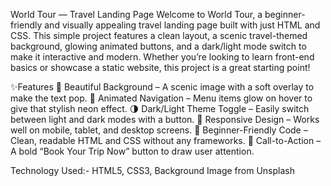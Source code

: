 
World Tour — Travel Landing Page
Welcome to World Tour, a beginner-friendly and visually appealing travel landing page built with just HTML and CSS. This simple project features a clean layout, a scenic travel-themed background, glowing animated buttons, and a dark/light mode switch to make it interactive and modern. Whether you’re looking to learn front-end basics or showcase a static website, this project is a great starting point!

✨Features
🎨 Beautiful Background – A scenic image with a soft overlay to make the text pop.
🧭 Animated Navigation – Menu items glow on hover to give that stylish neon effect.
🌗 Dark/Light Theme Toggle – Easily switch between light and dark modes with a button.
🚀 Responsive Design – Works well on mobile, tablet, and desktop screens.
🧠 Beginner-Friendly Code – Clean, readable HTML and CSS without any frameworks.
🎯 Call-to-Action – A bold “Book Your Trip Now” button to draw user attention.

Technology Used:- HTML5, CSS3, Background Image from Unsplash
